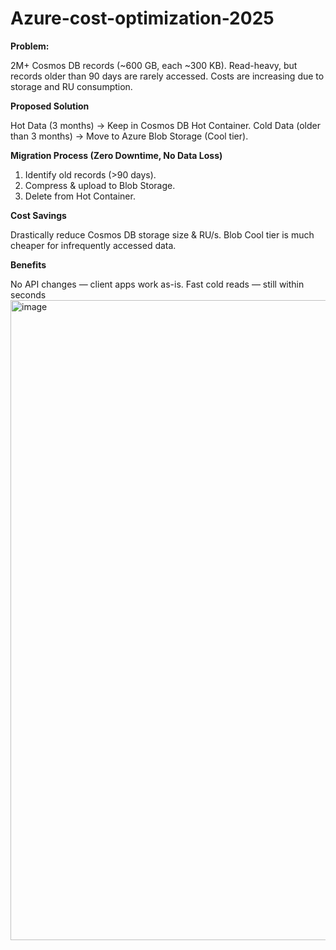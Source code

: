 # Azure-cost-optimization-2025

**Problem:**

2M+ Cosmos DB records (~600 GB, each ~300 KB).
Read-heavy, but records older than 90 days are rarely accessed.
Costs are increasing due to storage and RU consumption.


**Proposed Solution**

Hot Data (3 months) → Keep in Cosmos DB Hot Container.
Cold Data (older than 3 months) → Move to Azure Blob Storage (Cool tier).


**Migration Process (Zero Downtime, No Data Loss)**

1. Identify old records (>90 days).
2. Compress & upload to Blob Storage.
3. Delete from Hot Container.

**Cost Savings**

Drastically reduce Cosmos DB storage size & RU/s.
Blob Cool tier is much cheaper for infrequently accessed data.

**Benefits**

No API changes — client apps work as-is.
Fast cold reads — still within seconds
<img width="1536" height="1024" alt="image" src="https://github.com/user-attachments/assets/2e880972-53bc-4349-8046-78ebcac9baa2" />
